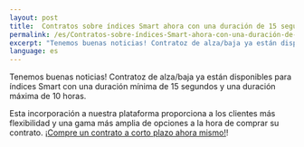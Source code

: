 ```yaml
---
layout: post
title:  Contratos sobre índices Smart ahora con una duración de 15 segundos
permalink: /es/Contratos-sobre-índices-Smart-ahora-con-una-duración-de-15-segundos/
excerpt: "Tenemos buenas noticias! Contratoz de alza/baja ya están disponibles para índices Smart con una duración mínima de 15 segundos y una duración..."
language: es
---
```

Tenemos buenas noticias! Contratoz de alza/baja ya están disponibles para índices Smart con una duración mínima de 15 segundos y una duración máxima de 10 horas.

Esta incorporación a nuestra plataforma proporciona a los clientes más flexibilidad y una gama más amplia de opciones a la hora de comprar su contrato. [¡Compre un contrato a corto plazo ahora mismo!](https://www.binary.com/)!
